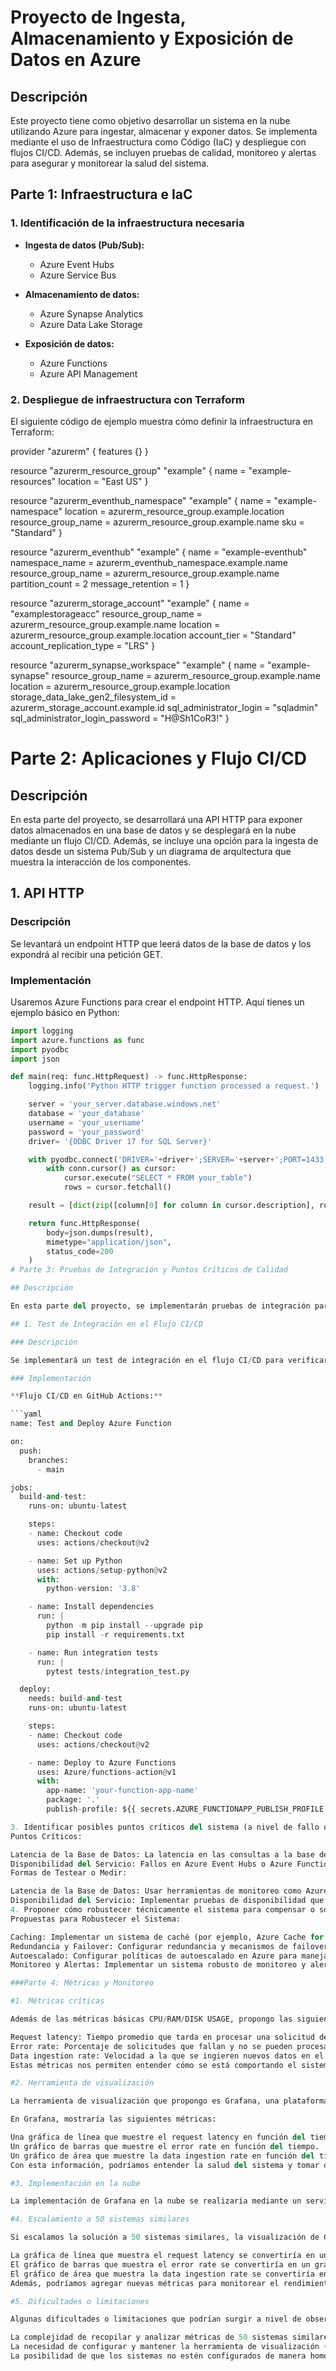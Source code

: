 # Proyecto de Ingesta, Almacenamiento y Exposición de Datos en Azure

## Descripción

Este proyecto tiene como objetivo desarrollar un sistema en la nube utilizando Azure para ingestar, almacenar y exponer datos. Se implementa mediante el uso de Infraestructura como Código (IaC) y despliegue con flujos CI/CD. Además, se incluyen pruebas de calidad, monitoreo y alertas para asegurar y monitorear la salud del sistema.

## Parte 1: Infraestructura e IaC

### 1. Identificación de la infraestructura necesaria

- **Ingesta de datos (Pub/Sub):**
  - Azure Event Hubs
  - Azure Service Bus

- **Almacenamiento de datos:**
  - Azure Synapse Analytics
  - Azure Data Lake Storage

- **Exposición de datos:**
  - Azure Functions
  - Azure API Management

### 2. Despliegue de infraestructura con Terraform

El siguiente código de ejemplo muestra cómo definir la infraestructura en Terraform:

provider "azurerm" {
  features {}
}

resource "azurerm_resource_group" "example" {
  name     = "example-resources"
  location = "East US"
}

resource "azurerm_eventhub_namespace" "example" {
  name                = "example-namespace"
  location            = azurerm_resource_group.example.location
  resource_group_name = azurerm_resource_group.example.name
  sku                 = "Standard"
}

resource "azurerm_eventhub" "example" {
  name                = "example-eventhub"
  namespace_name      = azurerm_eventhub_namespace.example.name
  resource_group_name = azurerm_resource_group.example.name
  partition_count     = 2
  message_retention   = 1
}

resource "azurerm_storage_account" "example" {
  name                     = "examplestorageacc"
  resource_group_name      = azurerm_resource_group.example.name
  location                 = azurerm_resource_group.example.location
  account_tier             = "Standard"
  account_replication_type = "LRS"
}

resource "azurerm_synapse_workspace" "example" {
  name                = "example-synapse"
  resource_group_name = azurerm_resource_group.example.name
  location            = azurerm_resource_group.example.location
  storage_data_lake_gen2_filesystem_id = azurerm_storage_account.example.id
  sql_administrator_login = "sqladmin"
  sql_administrator_login_password = "H@Sh1CoR3!"
}


# Parte 2: Aplicaciones y Flujo CI/CD

## Descripción

En esta parte del proyecto, se desarrollará una API HTTP para exponer datos almacenados en una base de datos y se desplegará en la nube mediante un flujo CI/CD. Además, se incluye una opción para la ingesta de datos desde un sistema Pub/Sub y un diagrama de arquitectura que muestra la interacción de los componentes.

## 1. API HTTP

### Descripción

Se levantará un endpoint HTTP que leerá datos de la base de datos y los expondrá al recibir una petición GET.

### Implementación

Usaremos Azure Functions para crear el endpoint HTTP. Aquí tienes un ejemplo básico en Python:

```python
import logging
import azure.functions as func
import pyodbc
import json

def main(req: func.HttpRequest) -> func.HttpResponse:
    logging.info('Python HTTP trigger function processed a request.')

    server = 'your_server.database.windows.net'
    database = 'your_database'
    username = 'your_username'
    password = 'your_password'
    driver= '{ODBC Driver 17 for SQL Server}'

    with pyodbc.connect('DRIVER='+driver+';SERVER='+server+';PORT=1433;DATABASE='+database+';UID='+username+';PWD='+ password) as conn:
        with conn.cursor() as cursor:
            cursor.execute("SELECT * FROM your_table")
            rows = cursor.fetchall()

    result = [dict(zip([column[0] for column in cursor.description], row)) for row in rows]

    return func.HttpResponse(
        body=json.dumps(result),
        mimetype="application/json",
        status_code=200
    )
# Parte 3: Pruebas de Integración y Puntos Críticos de Calidad

## Descripción

En esta parte del proyecto, se implementarán pruebas de integración para verificar que la API está exponiendo los datos correctamente, se propondrán otras pruebas de integración, se identificarán posibles puntos críticos del sistema y se propondrán formas de robustecer el sistema.

## 1. Test de Integración en el Flujo CI/CD

### Descripción

Se implementará un test de integración en el flujo CI/CD para verificar que la API efectivamente está exponiendo los datos de la base de datos.

### Implementación

**Flujo CI/CD en GitHub Actions:**

```yaml
name: Test and Deploy Azure Function

on:
  push:
    branches:
      - main

jobs:
  build-and-test:
    runs-on: ubuntu-latest

    steps:
    - name: Checkout code
      uses: actions/checkout@v2

    - name: Set up Python
      uses: actions/setup-python@v2
      with:
        python-version: '3.8'

    - name: Install dependencies
      run: |
        python -m pip install --upgrade pip
        pip install -r requirements.txt

    - name: Run integration tests
      run: |
        pytest tests/integration_test.py

  deploy:
    needs: build-and-test
    runs-on: ubuntu-latest

    steps:
    - name: Checkout code
      uses: actions/checkout@v2

    - name: Deploy to Azure Functions
      uses: Azure/functions-action@v1
      with:
        app-name: 'your-function-app-name'
        package: '.'
        publish-profile: ${{ secrets.AZURE_FUNCTIONAPP_PUBLISH_PROFILE }}

3. Identificar posibles puntos críticos del sistema (a nivel de fallo o performance) diferentes al punto anterior y proponer formas de testearlos o medirlos (no implementar)
Puntos Críticos:

Latencia de la Base de Datos: La latencia en las consultas a la base de datos puede afectar el rendimiento de la API.
Disponibilidad del Servicio: Fallos en Azure Event Hubs o Azure Functions pueden interrumpir el flujo de datos.
Formas de Testear o Medir:

Latencia de la Base de Datos: Usar herramientas de monitoreo como Azure Monitor para medir la latencia de las consultas y establecer alertas si superan un umbral definido.
Disponibilidad del Servicio: Implementar pruebas de disponibilidad que verifiquen periódicamente el estado de los servicios críticos y alerten en caso de fallos.
4. Proponer cómo robustecer técnicamente el sistema para compensar o solucionar dichos puntos críticos
Propuestas para Robustecer el Sistema:

Caching: Implementar un sistema de caché (por ejemplo, Azure Cache for Redis) para reducir la carga en la base de datos y mejorar la latencia de las respuestas.
Redundancia y Failover: Configurar redundancia y mecanismos de failover para Azure Event Hubs y Azure Functions para asegurar la alta disponibilidad del sistema.
Autoescalado: Configurar políticas de autoescalado en Azure para manejar incrementos en la carga de trabajo sin degradación del rendimiento.
Monitoreo y Alertas: Implementar un sistema robusto de monitoreo y alertas utilizando Azure Monitor y Application Insights para detectar y responder rápidamente a problemas de rendimiento y disponibilidad.

###Parte 4: Métricas y Monitoreo

#1. Métricas críticas

Además de las métricas básicas CPU/RAM/DISK USAGE, propongo las siguientes tres métricas críticas para entender la salud y rendimiento del sistema end-to-end:

Request latency: Tiempo promedio que tarda en procesar una solicitud desde que se recibe hasta que se devuelve la respuesta.
Error rate: Porcentaje de solicitudes que fallan y no se pueden procesar correctamente.
Data ingestion rate: Velocidad a la que se ingieren nuevos datos en el sistema, medida en términos de cantidad de datos por unidad de tiempo.
Estas métricas nos permiten entender cómo se está comportando el sistema en términos de rendimiento, estabilidad y capacidad para manejar el volumen de datos.

#2. Herramienta de visualización

La herramienta de visualización que propongo es Grafana, una plataforma de visualización de datos que nos permite crear dashboards personalizados para monitorear y analizar nuestros sistemas.

En Grafana, mostraría las siguientes métricas:

Una gráfica de línea que muestre el request latency en función del tiempo.
Un gráfico de barras que muestre el error rate en función del tiempo.
Un gráfico de área que muestre la data ingestion rate en función del tiempo.
Con esta información, podríamos entender la salud del sistema y tomar decisiones estratégicas para mejorar su rendimiento y estabilidad.

#3. Implementación en la nube

La implementación de Grafana en la nube se realizaría mediante un servicio de Azure Monitor, que nos permite recopilar y analizar métricas de nuestros sistemas en la nube. Grafana se configuraría para conectarse a Azure Monitor y recopilar las métricas críticas mencionadas anteriormente.

#4. Escalamiento a 50 sistemas similares

Si escalamos la solución a 50 sistemas similares, la visualización de Grafana cambiaría en varios aspectos:

La gráfica de línea que muestra el request latency se convertiría en una gráfica de área que muestre la media móvil del request latency en función del tiempo.
El gráfico de barras que muestra el error rate se convertiría en un gráfico de barras que muestre la media móvil del error rate en función del tiempo.
El gráfico de área que muestra la data ingestion rate se convertiría en un gráfico de área que muestre la media móvil de la data ingestion rate en función del tiempo.
Además, podríamos agregar nuevas métricas para monitorear el rendimiento y estabilidad de los 50 sistemas similares, como la media móvil del uso de recursos (CPU, RAM, DISK USAGE) y la tasa de fallos de los sistemas.

#5. Dificultades o limitaciones

Algunas dificultades o limitaciones que podrían surgir a nivel de observabilidad de los sistemas de no abordarse correctamente el problema de escalabilidad son:

La complejidad de recopilar y analizar métricas de 50 sistemas similares.
La necesidad de configurar y mantener la herramienta de visualización (Grafana) para que se adapte a los cambios en el sistema.
La posibilidad de que los sistemas no estén configurados de manera homogénea, lo que podría afectar la precisión de las métricas y la visualización.